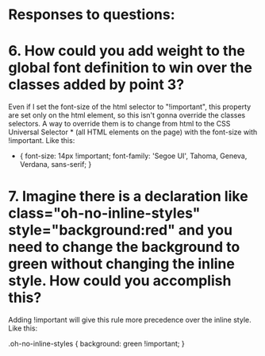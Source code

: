 # Responses to questions:

# 6. How could you add weight to the global font definition to win over the classes added by point 3?

Even if I set the font-size of the html selector to "!important", this property are set only on the html element,
so this isn't gonna override the classes selectors.
A way to override them is to change from html to the CSS Universal Selector * (all HTML elements on the page)
with the font-size with !important.
Like this:

* {
  font-size: 14px !important;
  font-family: 'Segoe UI', Tahoma, Geneva, Verdana, sans-serif;
}

# 7. Imagine there is a declaration like class="oh-no-inline-styles" style="background:red" and you need to change the background to green without changing the inline style. How could you accomplish this?

Adding !important will give this rule more precedence over the inline style.
Like this:

.oh-no-inline-styles {
  background: green !important;
}